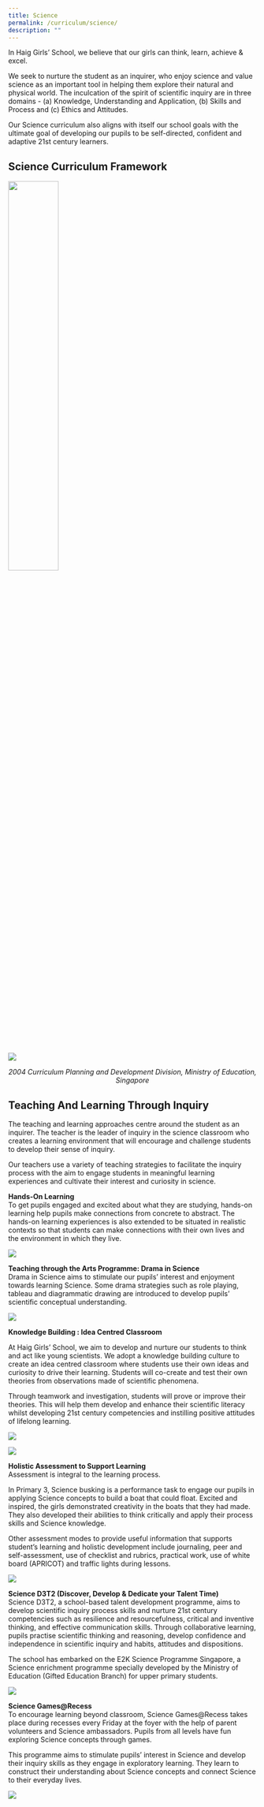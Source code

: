 ```yaml
---
title: Science
permalink: /curriculum/science/
description: ""
---
```




In Haig Girls’ School, we believe that our girls can think, learn, achieve & excel. 

We seek to nurture the student as an inquirer, who enjoy science and value science as an important tool in helping them explore their natural and physical world. The inculcation of the spirit of scientific inquiry are in three domains - (a) Knowledge, Understanding and Application, (b) Skills and Process and (c) Ethics and Attitudes.
  
Our Science curriculum also aligns with itself our school goals with the ultimate goal of developing our pupils to be self-directed, confident and adaptive 21st century learners.

## Science Curriculum Framework

<img src="/images/sci1.png" 
     style="width:45%">

![](/images/sci22.png)
<center><em>2004 Curriculum Planning and Development Division, Ministry of Education, Singapore</em></center>

## Teaching And Learning Through Inquiry
The teaching and learning approaches centre around the student as an inquirer. The teacher is the leader of inquiry in the science classroom who creates a learning environment that will encourage and challenge students to develop their sense of inquiry.  

Our teachers use a variety of teaching strategies to facilitate the inquiry process with the aim to engage students in meaningful learning experiences and cultivate their interest and curiosity in science. 

**Hands-On Learning**    
To get pupils engaged and excited about what they are studying, hands-on learning help pupils make connections from concrete to abstract. The hands-on learning experiences is also extended to be situated in realistic contexts so that students can make connections with their own lives and the environment in which they live.

![](/images/sci3.png)

**Teaching through the Arts Programme: Drama in Science**   
Drama in Science aims to stimulate our pupils’ interest and enjoyment towards learning Science. Some drama strategies such as role playing, tableau and diagrammatic drawing are introduced to develop pupils’ scientific conceptual understanding.

![](/images/sci4.png)


**Knowledge Building : Idea Centred Classroom** 

At Haig Girls’ School, we aim to develop and nurture our students to think and act like young scientists. We adopt a knowledge building culture to create an idea centred classroom where students use their own ideas and curiosity to drive their learning. Students will co-create and test their own theories from observations made of scientific phenomena.

Through teamwork and investigation, students will prove or improve their theories. This will help them develop and enhance their scientific literacy whilst developing 21st century competencies and instilling positive attitudes of lifelong learning.

![](/images/sci5.png)

![](/images/sci6.png)


**Holistic Assessment to Support Learning**   
Assessment is integral to the learning process.  
  
In Primary 3, Science busking is a performance task to engage our pupils in applying Science concepts to build a boat that could float. Excited and inspired, the girls demonstrated creativity in the boats that they had made. They also developed their abilities to think critically and apply their process skills and Science knowledge.  
  
Other assessment modes to provide useful information that supports student’s learning and holistic development include journaling, peer and self-assessment, use of checklist and rubrics, practical work, use of white board (APRICOT) and traffic lights during lessons.

![](/images/sci7.png)

**Science D3T2 (Discover, Develop & Dedicate your Talent Time)**    
Science D3T2, a school-based talent development programme, aims to develop scientific inquiry process skills and nurture 21st century competencies such as resilience and resourcefulness, critical and inventive thinking, and effective communication skills. Through collaborative learning, pupils practise scientific thinking and reasoning, develop confidence and independence in scientific inquiry and habits, attitudes and dispositions.

The school has embarked on the E2K Science Programme Singapore, a Science enrichment programme specially developed by the Ministry of Education (Gifted Education Branch) for upper primary students.

![](/images/sci8.png)

**Science Games@Recess**   
To encourage learning beyond classroom, Science Games@Recess takes place during recesses every Friday at the foyer with the help of parent volunteers and Science ambassadors. Pupils from all levels have fun exploring Science concepts through games. 

  

This programme aims to stimulate pupils’ interest in Science and develop their inquiry skills as they engage in exploratory learning. They learn to construct their understanding about Science concepts and connect Science to their everyday lives.


![](/images/sci9.png)